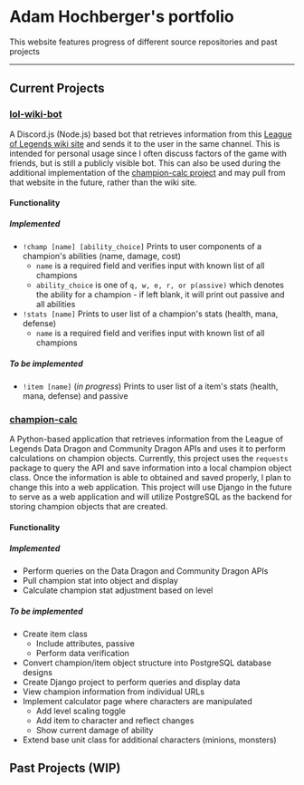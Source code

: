 # Adam Hochberger's portfolio

This website features progress of different source repositories and past projects

---

## Current Projects

### [lol-wiki-bot](https://github.com/adamhochberger/lol-wiki-bot)

A Discord.js (Node.js) based bot that retrieves information from this [League of Legends wiki site](https://leagueoflegends.fandom.com/wiki/League_of_Legends_Wiki) and sends it to the user in the same channel. This is intended for personal usage since I often discuss factors of the game with friends, but is still a publicly visible bot. This can also be used during the additional implementation of the [champion-calc project](https://github.com/adamhochberger/champion-calc) and may pull from that website in the future, rather than the wiki site.

#### Functionality

##### Implemented

- `!champ [name] [ability_choice]`
  Prints to user components of a champion's abilities (name, damage, cost)
  - `name` is a required field and verifies input with known list of all champions
  - `ability_choice` is one of  `q, w, e, r, or p(assive)` which denotes the ability for a champion - if left blank, it will print out passive and all abilities
- `!stats [name]`
    Prints to user list of a champion's stats (health, mana, defense)
  - `name` is a required field and verifies input with known list of all champions

##### To be implemented

- `!item [name]` (*in progress*)
    Prints to user list of a item's stats (health, mana, defense) and passive

### [champion-calc](https://github.com/adamhochberger/calc)

A Python-based application that retrieves information from the League of Legends Data Dragon and Community Dragon APIs and uses it to perform calculations on champion objects. Currently, this project uses the `requests` package to query the API and save information into a local champion object class. Once the information is able to obtained and saved properly, I plan to change this into a web application. This project will use Django in the future to serve as a web application and will utilize PostgreSQL as the backend for storing champion objects that are created.

#### Functionality

##### Implemented

- Perform queries on the Data Dragon and Community Dragon APIs
- Pull champion stat into object and display
- Calculate champion stat adjustment based on level

##### To be implemented

- Create item class
  - Include attributes, passive
  - Perform data verification
- Convert champion/item object structure into PostgreSQL database designs
- Create Django project to perform queries and display data
- View champion information from individual URLs
- Implement calculator page where characters are manipulated
  - Add level scaling toggle
  - Add item to character and reflect changes
  - Show current damage of ability
- Extend base unit class for additional characters (minions, monsters)

## Past Projects (WIP)

